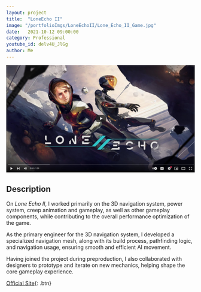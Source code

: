 ```yaml
---
layout: project
title:  "LoneEcho II"
image: "/portfolioImgs/LoneEchoII/Lone_Echo_II_Game.jpg"
date:   2021-10-12 09:00:00
category: Professional
youtube_id: delv4U_JlGg
author: Me
---
```


[![Watch the video](/portfolioImgs/LoneEchoII/videoCapture.PNG)](https://www.youtube.com/watch?v=delv4U_JlGg)


## Description
On *Lone Echo II*, I worked primarily on the 3D navigation system, power system, creep animation and gameplay, as well as other gameplay components, while contributing to the overall performance optimization of the game.

As the primary engineer for the 3D navigation system, I developed a specialized navigation mesh, along with its build process, pathfinding logic, and navigation usage, ensuring smooth and efficient AI movement.

Having joined the project during preproduction, I also collaborated with designers to prototype and iterate on new mechanics, helping shape the core gameplay experience.

[Official Site](https://www.meta.com/experiences/pcvr/lone-echo-ii/1711938725528735/?srsltid=AfmBOoomt9L3qYbnbBSq_PemLg-tu7qWpKUgNC-ZXic58_h57Rsj_2ms){: .btn}